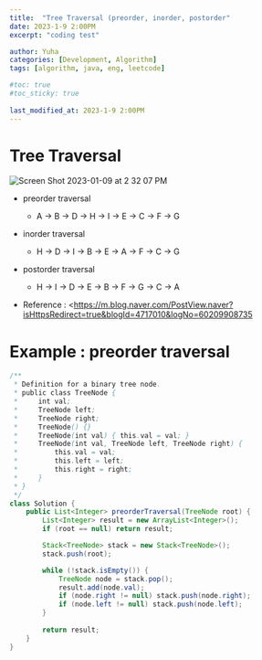 ```yaml
---
title:  "Tree Traversal (preorder, inorder, postorder"
date: 2023-1-9 2:00PM
excerpt: "coding test"

author: Yuha
categories: [Development, Algorithm]
tags: [algorithm, java, eng, leetcode]

#toc: true
#toc_sticky: true
 
last_modified_at: 2023-1-9 2:00PM
---
```


# Tree Traversal 
![Screen Shot 2023-01-09 at 2 32 07 PM](https://user-images.githubusercontent.com/83699657/211246575-86367747-0d0d-4888-b223-ed4cde982d11.png)

- preorder traversal
    - A -> B -> D -> H -> I -> E -> C -> F -> G
- inorder traversal
    - H -> D -> I -> B -> E -> A -> F -> C -> G 
- postorder traversal
    - H -> I -> D -> E -> B -> F -> G -> C -> A


- Reference
: <<https://m.blog.naver.com/PostView.naver?isHttpsRedirect=true&blogId=4717010&logNo=60209908735>


# Example : preorder traversal 

```java
/**
 * Definition for a binary tree node.
 * public class TreeNode {
 *     int val;
 *     TreeNode left;
 *     TreeNode right;
 *     TreeNode() {}
 *     TreeNode(int val) { this.val = val; }
 *     TreeNode(int val, TreeNode left, TreeNode right) {
 *         this.val = val;
 *         this.left = left;
 *         this.right = right;
 *     }
 * }
 */
class Solution {
    public List<Integer> preorderTraversal(TreeNode root) {
        List<Integer> result = new ArrayList<Integer>();
        if (root == null) return result;

        Stack<TreeNode> stack = new Stack<TreeNode>();
        stack.push(root);

        while (!stack.isEmpty()) {
            TreeNode node = stack.pop();
            result.add(node.val);
            if (node.right != null) stack.push(node.right);
            if (node.left != null) stack.push(node.left);
        }
        
        return result;
    }
}
```